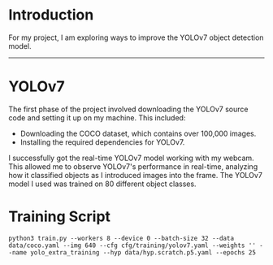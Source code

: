 # Introduction

For my project, I am exploring ways to improve the YOLOv7 object detection model. 

---

# YOLOv7

The first phase of the project involved downloading the YOLOv7 source code and setting it up on my machine. This included:
- Downloading the COCO dataset, which contains over 100,000 images.
- Installing the required dependencies for YOLOv7.

I successfully got the real-time YOLOv7 model working with my webcam. This allowed me to observe YOLOv7's performance in real-time, analyzing how it classified objects as I introduced images into the frame. The YOLOv7 model I used was trained on 80 different object classes.

# Training Script
```
python3 train.py --workers 8 --device 0 --batch-size 32 --data data/coco.yaml --img 640 --cfg cfg/training/yolov7.yaml --weights '' --name yolo_extra_training --hyp data/hyp.scratch.p5.yaml --epochs 25
```
